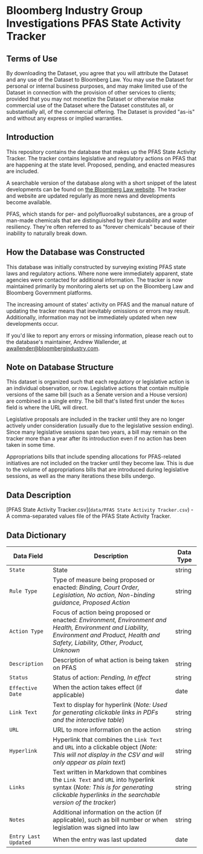 # Bloomberg Industry Group Investigations PFAS State Activity Tracker

## Terms of Use

By downloading the Dataset, you agree that you will attribute the Dataset and any use of the Dataset to Bloomberg Law. You may use the Dataset for personal or internal business purposes, and may make limited use of the Dataset in connection with the provision of other services to clients; provided that you may not monetize the Dataset or otherwise make commercial use of the Dataset where the Dataset constitutes all, or substantially all, of the commercial offering. The Dataset is provided "as-is" and without any express or implied warranties.

## Introduction

This repository contains the database that makes up the PFAS State Activity Tracker. The tracker contains legislative and regulatory actions on PFAS that are happening at the state level. Proposed, pending, and enacted measures are included.

A searchable version of the database along with a short snippet of the latest developments can be found on [the Bloomberg Law website](https://news.bloomberglaw.com/pfas-project/pfas-state-activity-tracker). The tracker and website are updated regularly as more news and developments become available.

PFAS, which stands for per- and polyfluoroalkyl substances, are a group of man-made chemicals that are distinguished by their durability and water resiliency. They're often referred to as "forever chemicals" because of their inability to naturally break down.

## How the Database was Constructed

This database was initially constructed by surveying existing PFAS state laws and regulatory actions. Where none were immediately apparent, state agencies were contacted for additional information. The tracker is now maintained primarily by monitoring alerts set up on the Bloomberg Law and Bloomberg Government platforms.

The increasing amount of states' activity on PFAS and the manual nature of updating the tracker means that inevitably omissions or errors may result. Additionally, information may not be immediately updated when new developments occur.

If you'd like to report any errors or missing information, please reach out to the database's maintainer, Andrew Wallender, at awallender@bloombergindustry.com.

## Note on Database Structure

This dataset is organized such that each regulatory or legislative action is an
individual observation, or row. Legislative actions that contain multiple versions of the same bill (such as a Senate version and a House version) are combined in a single entry. The bill that's listed first under the `Notes` field is where the URL will direct.

Legislative proposals are included in the tracker until they are no longer actively under consideration (usually due to the legislative session ending). Since many legislative sessions span two years, a bill may remain on the tracker more than a year after its introduction even if no action has been taken in some time.

Appropriations bills that include spending allocations for PFAS-related initiatives are not included on the tracker until they become law. This is due to the volume of appropriations bills that are introduced during legislative sessions, as well as the many iterations these bills undergo.

## Data Description

[PFAS State Activity Tracker.csv](`data/PFAS State Activity Tracker.csv`) - A
comma-separated values file of the PFAS State Activity Tracker.

## Data Dictionary

| Data Field | Description | Data Type |
| ---------- | ----------- | --------- |
| `State` | State | string |
| `Rule Type` | Type of measure being proposed or enacted: *Binding, Court Order, Legislation, No action, Non-binding guidance, Proposed Action* | string |
| `Action Type` | Focus of action being proposed or enacted: *Environment, Environment and Health, Environment and Liability, Environment and Product, Health and Safety, Liability, Other, Product, Unknown* | string |
| `Description` | Description of what action is being taken on PFAS | string |
| `Status` | Status of action: *Pending, In effect* | string |
| `Effective Date` | When the action takes effect (if applicable) | date |
| `Link Text` | Text to display for hyperlink (*Note: Used for generating clickable links in PDFs and the interactive table*) | string |
| `URL` | URL to more information on the action | string |
| `Hyperlink` | Hyperlink that combines the `Link Text` and `URL` into a clickable object (*Note: This will not display in the CSV and will only appear as plain text*) | string |
| `Links` | Text written in Markdown that combines the `Link Text` and `URL` into  hyperlink syntax (*Note: This is for generating clickable hyperlinks in the searchable version of the tracker*) | string |
| `Notes` | Additional information on the action (if applicable), such as bill number or when legislation was signed into law | string |
|`Entry Last Updated` | When the entry was last updated | date |
